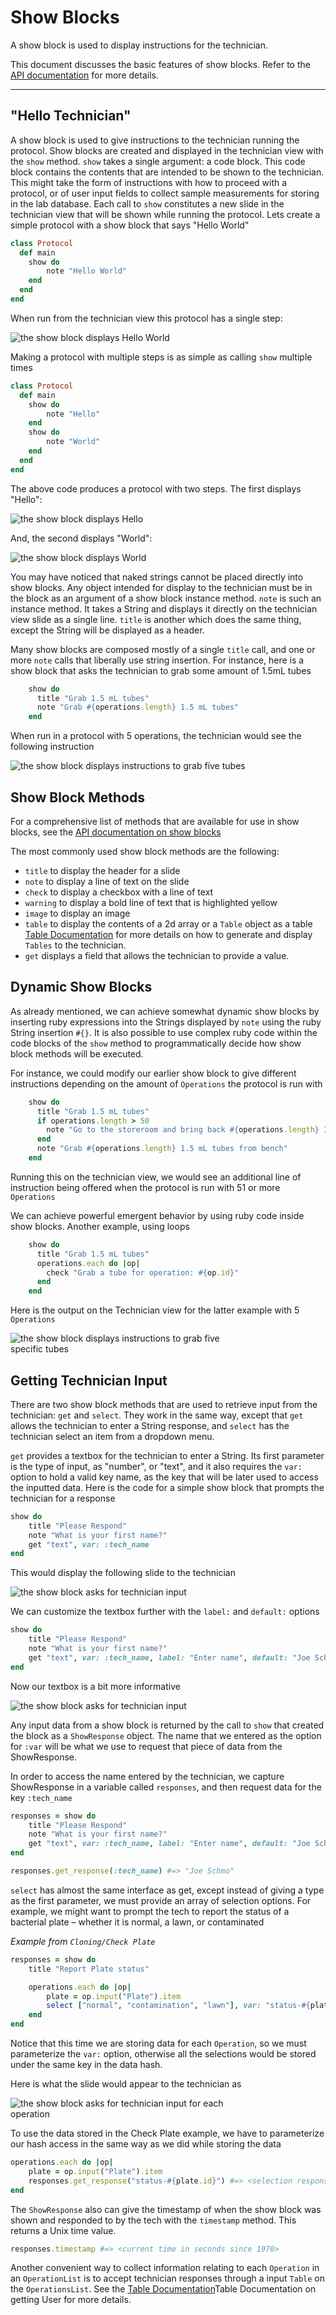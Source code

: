 # Show Blocks

A show block is used to display instructions for the technician.

This document discusses the basic features of show blocks.
Refer to the [API documentation](http://klavinslab.org/aquarium/api/Krill/ShowBlock.html) for more details.

---

## "Hello Technician"

A show block is used to give instructions to the technician running the protocol.
Show blocks are created and displayed in the technician view with the `show` method.
`show` takes a single argument: a code block.
This code block contains the contents that are intended to be shown to the technician.
This might take the form of instructions with how to proceed with a protocol, or of user input fields to collect sample measurements for storing in the lab database.
Each call to `show` constitutes a new slide in the technician view that will be shown while running the protocol.
Lets create a simple protocol with a show block that says "Hello World"

```ruby
class Protocol
  def main
    show do
        note "Hello World"
    end
  end
end
```

When run from the technician view this protocol has a single step:

<div style="width:75%">
  <img src="docs/protocol_developer/images/show_images/1_hello_world-1.png" alt="the show block displays Hello World">
</div>

Making a protocol with multiple steps is as simple as calling `show` multiple times

```ruby
class Protocol
  def main
    show do
        note "Hello"
    end
    show do
        note "World"
    end
  end
end
```

The above code produces a protocol with two steps.
The first displays "Hello":

<div style="width:75%">
  <img src="docs/protocol_developer/images/show_images/2_hello_world-2.png" alt="the show block displays Hello">
</div>

And, the second displays "World":

<div style="width:75%">
  <img src="docs/protocol_developer/images/show_images/3_hello_world-3.png" alt="the show block displays World">
</div>

You may have noticed that naked strings cannot be placed directly into show blocks.
Any object intended for display to the technician must be in the block as an argument of a show block instance method.
`note` is such an instance method. It takes a String and displays it directly on the technician view slide as a single line.
`title` is another which does the same thing, except the String will be displayed as a header.

Many show blocks are composed mostly of a single `title` call, and one or more `note` calls that liberally use string insertion. For instance, here is a show block that asks the technician to grab some amount of 1.5mL tubes

```ruby
    show do
      title "Grab 1.5 mL tubes"
      note "Grab #{operations.length} 1.5 mL tubes"
    end
```

When run in a protocol with 5 operations, the technician would see the following instruction

<div style="width:75%">
  <img src="docs/protocol_developer/images/show_images/4_serious_example.png"
       alt="the show block displays instructions to grab five tubes">
</div>

## Show Block Methods

For a comprehensive list of methods that are available for use in show blocks, see the
[API documentation on show blocks](https://klavinslab.org/aquarium/api/Krill/ShowBlock.html)

The most commonly used show block methods are the following:

- `title` to display the header for a slide
- `note` to display a line of text on the slide
- `check` to display a checkbox with a line of text
- `warning` to display a bold line of text that is highlighted yellow
- `image` to display an image
- `table` to display the contents of a 2d array or a `Table` object as a table
  <a href="#" onclick="select('Protocols', 'Building Tables')">Table Documentation</a>
  for more details on how to generate and display `Tables` to the technician.
- `get` displays a field that allows the technician to provide a value.

## Dynamic Show Blocks

As already mentioned, we can achieve somewhat dynamic show blocks by inserting ruby expressions into the Strings displayed by `note` using the ruby String insertion `#{}`.
It is also possible to use complex ruby code within the code blocks of the `show` method to programmatically decide how show block methods will be executed.

For instance, we could modify our earlier show block to give different instructions depending on the amount of `Operations` the protocol is run with

```ruby
    show do
      title "Grab 1.5 mL tubes"
      if operations.length > 50
        note "Go to the storeroom and bring back #{operations.length} 1.5 mL tubes to bench"
      end
      note "Grab #{operations.length} 1.5 mL tubes from bench"
    end
```

Running this on the technician view, we would see an additional line of instruction being offered when the protocol is run with 51 or more `Operations`

We can achieve powerful emergent behavior by using ruby code inside show blocks. Another example, using loops

```ruby
    show do
      title "Grab 1.5 mL tubes"
      operations.each do |op|
        check "Grab a tube for operation: #{op.id}"
      end
    end
```

Here is the output on the Technician view for the latter example with 5 `Operations`

<div style="width:75%">
  <img src="docs/protocol_developer/images/show_images/5_dynamic_example.png"
       alt="the show block displays instructions to grab five specific tubes">
</div>

## Getting Technician Input

There are two show block methods that are used to retrieve input from the technician: `get` and `select`. They work in the same way, except that `get` allows the technician to enter a String response, and `select` has the technician select an item from a dropdown menu.

`get` provides a textbox for the technician to enter a String. Its first parameter is the type of input, as "number", or "text", and it also requires the `var:` option to hold a valid key name, as the key that will be later used to access the inputted data. Here is the code for a simple show block that prompts the technician for a response

```ruby
show do
    title "Please Respond"
    note "What is your first name?"
    get "text", var: :tech_name
end
```

This would display the following slide to the technician

<div style="width:75%">
  <img src="docs/protocol_developer/images/show_images/6_input_block-1.png"
       alt="the show block asks for technician input">
</div>

We can customize the textbox further with the `label:` and `default:` options

```ruby
show do
    title "Please Respond"
    note "What is your first name?"
    get "text", var: :tech_name, label: "Enter name", default: "Joe Schmo"
end
```

Now our textbox is a bit more informative

<div style="width:75%">
  <img src="docs/protocol_developer/images/show_images/7_input_block-2.png"
       alt="the show block asks for technician input">
</div>

Any input data from a show block is returned by the call to `show` that created the block as a `ShowResponse` object. The name that we entered as the option for `:var` will be what we use to request that piece of data from the ShowResponse.

In order to access the name entered by the technician, we capture ShowResponse in a variable called `responses`, and then request data for the key `:tech_name`

```ruby
responses = show do
    title "Please Respond"
    note "What is your first name?"
    get "text", var: :tech_name, label: "Enter name", default: "Joe Schmo"
end

responses.get_response(:tech_name) #=> "Joe Schmo"
```

`select` has almost the same interface as get, except instead of giving a type as the first parameter, we must provide an array of selection options. For example, we might want to prompt the tech to report the status of a bacterial plate – whether it is normal, a lawn, or contaminated

_Example from `Cloning/Check Plate`_

```ruby
responses = show do
    title "Report Plate status"

    operations.each do |op|
        plate = op.input("Plate").item
        select ["normal", "contamination", "lawn"], var: "status-#{plate.id}", label: "For plate #{plate}, choose whether there is contamination, a lawn, or whether it's normal."
    end
end
```

Notice that this time we are storing data for each `Operation`, so we must parameterize the `var:` option, otherwise all the selections would be stored under the same key in the data hash.

Here is what the slide would appear to the technician as

<div style="width:75%">
  <img src="docs/protocol_developer/images/show_images/8_input_block-3.png"
       alt="the show block asks for technician input for each operation">
</div>

To use the data stored in the Check Plate example, we have to parameterize our hash access in the same way as we did while storing the data

```ruby
operations.each do |op|
    plate = op.input("Plate").item
    responses.get_response("status-#{plate.id}") #=> <selection response for that Plate>
end
```

The `ShowResponse` also can give the timestamp of when the show block was shown and responded to by the tech with the `timestamp` method. This returns a Unix time value.

```ruby
responses.timestamp #=> <current time in seconds since 1970>
```

Another convenient way to collect information relating to each `Operation` in an `OperationList` is to accept technician responses through a input `Table` on the `OperationsList`.
See the <a href="#" onclick="select('Protocols', 'Building Tables')">Table Documentation</a>Table Documentation</a> on getting User for more details.
